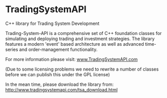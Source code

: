 # TradingSystemAPI
C++ library for Trading System Development

Trading-System-API is a comprehensive set of C++ foundation classes for simulating and deploying trading and investment strategies. The library features a modern 'event' based architecture as well as advanced time-series and order-management functionality.

For more information please visit: www.TradingSystemAPI.com

(Due to some licensing problems we need to rewrite a number of classes before we can publish this under the GPL license)

In the mean time, please download the library from: http://www.tradingsystemapi.com/tsa_download.html

